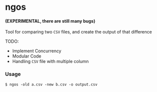 # ngos

#### (EXPERIMENTAL, there are still many bugs)

Tool for comparing two `CSV` files, and create the output of that difference

TODO:
- Implement Concurrency
- Modular Code
- Handling `CSV` file with multiple column

### Usage

```shell
$ ngos -old a.csv -new b.csv -o output.csv
```